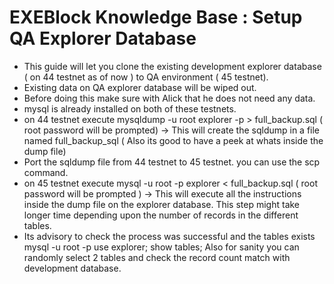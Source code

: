 # EXEBlock Knowledge Base : Setup QA Explorer Database

* This guide will let you clone the existing development explorer database \( on 44 testnet as of now \) to QA environment \( 45 testnet\).
* Existing data on QA explorer database will be wiped out.
* Before doing this make sure with Alick that he does not need any data.
* mysql is already installed on both of these testnets.
*  on 44 testnet execute mysqldump -u root explorer -p &gt; full\_backup.sql \( root password will be prompted\)  → This will create the sqldump in a file named full\_backup\_sql \( Also its good to have a peek at whats inside the dump file\)
* Port the sqldump file from 44 testnet to 45 testnet. you can use the scp command.
* on 45 testnet execute mysql -u root -p explorer &lt;  full\_backup.sql \( root password will be prompted \) → This will execute all the instructions inside the dump file on the explorer database. This step might take longer time depending upon the number of records in the different tables.
* Its advisory to check the  process was successful and the tables exists      mysql -u root -p       use explorer;      show tables; Also for sanity you can randomly select 2 tables and check the record count match with development database. 

